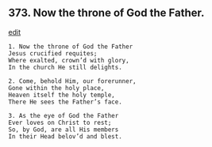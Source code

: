 
## 373.  Now the throne of God the Father.
[edit](https://docs.google.com/document/d/1z09uEblojzGkbhPSxZMHLvvOhoodsWei/edit?mode=html)



    1. Now the throne of God the Father
    Jesus crucified requites;
    Where exalted, crown’d with glory,
    In the church He still delights.

    2. Come, behold Him, our forerunner,
    Gone within the holy place,
    Heaven itself the holy temple,
    There He sees the Father’s face.

    3. As the eye of God the Father
    Ever loves on Christ to rest;
    So, by God, are all His members 
    In their Head belov’d and blest.
